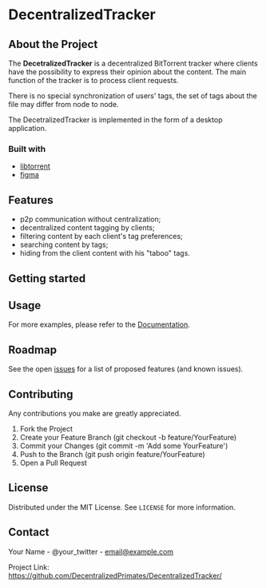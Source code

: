# DecentralizedTracker

## About the Project

The **DecetralizedTracker** is a decentralized BitTorrent tracker where clients have the possibility to express their opinion about the content. The main function of the tracker is to process client requests. 

There is no special synchronization of users' tags, the set of tags about the file may differ from node to node.

The DecetralizedTracker is implemented in the form of a desktop application. 

### Built with

 - [libtorrent](https://www.libtorrent.org/)
 - [figma](https://www.figma.com/)

## Features

- p2p communication without centralization;
- decentralized content tagging by clients;
- filtering content by each client's tag preferences;
- searching content by tags;
- hiding from the client content with his "taboo" tags.

## Getting started

## Usage

For more examples, please refer to the [Documentation](example.com).

## Roadmap

See the open [issues](https://github.com/DecentralizedPrimates/DecentralizedTracker/issues) for a list of proposed features (and known issues).

## Contributing 

Any contributions you make are greatly appreciated.

1. Fork the Project
2. Create your Feature Branch (git checkout -b feature/YourFeature)
3. Commit your Changes (git commit -m 'Add some YourFeature')
4. Push to the Branch (git push origin feature/YourFeature)
5. Open a Pull Request

## License

Distributed under the MIT License. See ```LICENSE``` for more information.

## Contact

Your Name - @your_twitter - email@example.com

Project Link: https://github.com/DecentralizedPrimates/DecentralizedTracker/
